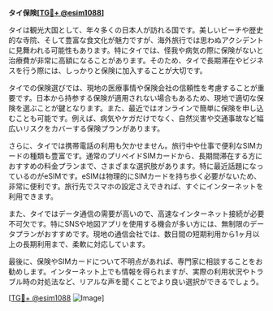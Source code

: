 **タイ保険[[TG💪+ @esim1088](https://t.me/s/esim1088)]**

タイは観光大国として、年々多くの日本人が訪れる国です。美しいビーチや歴史的な寺院、そして豊富な食文化が魅力ですが、海外旅行では思わぬアクシデントに見舞われる可能性もあります。特にタイでは、怪我や病気の際に保険がないと治療費が非常に高額になることがあります。そのため、タイで長期滞在やビジネスを行う際には、しっかりと保険に加入することが大切です。

タイでの保険選びでは、現地の医療事情や保険会社の信頼性を考慮することが重要です。日本から持参する保険が適用されない場合もあるため、現地で適切な保険を選ぶことが鍵となります。また、最近ではオンラインで簡単に保険を申し込むことも可能です。例えば、病気やケガだけでなく、自然災害や交通事故など幅広いリスクをカバーする保険プランがあります。

さらに、タイでは携帯電話の利用も欠かせません。旅行中や仕事で便利なSIMカードの種類も豊富です。通常のプリペイドSIMカードから、長期間滞在する方におすすめの料金プランまで、さまざまな選択肢があります。特に最近話題になっているのがeSIMです。eSIMは物理的にSIMカードを持ち歩く必要がないため、非常に便利です。旅行先でスマホの設定さえできれば、すぐにインターネットを利用できます。

また、タイではデータ通信の需要が高いので、高速なインターネット接続が必要不可欠です。特にSNSや地図アプリを使用する機会が多い方には、無制限のデータプランがおすすめです。現地の通信会社では、数日間の短期利用から1ヶ月以上の長期利用まで、柔軟に対応しています。

最後に、保険やSIMカードについて不明点があれば、専門家に相談することをお勧めします。インターネット上でも情報を得られますが、実際の利用状況やトラブル時の対処法など、リアルな声を聞くことでより良い選択ができるでしょう。

[[TG💪+ @esim1088](https://t.me/s/esim1088) ![Image](https://i.postimg.cc/Y0z9fWf4/image.png)]